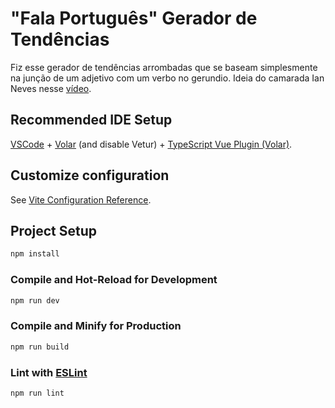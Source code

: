 # "Fala Português" Gerador de Tendências

Fiz esse gerador de tendências arrombadas que se baseam simplesmente na junção de um adjetivo com um verbo no gerundio. Ideia do camarada Ian Neves nesse [vídeo](https://www.youtube.com/watch?v=aZw6c0qki-I).

## Recommended IDE Setup

[VSCode](https://code.visualstudio.com/) + [Volar](https://marketplace.visualstudio.com/items?itemName=johnsoncodehk.volar) (and disable Vetur) + [TypeScript Vue Plugin (Volar)](https://marketplace.visualstudio.com/items?itemName=johnsoncodehk.vscode-typescript-vue-plugin).

## Customize configuration

See [Vite Configuration Reference](https://vitejs.dev/config/).

## Project Setup

```sh
npm install
```

### Compile and Hot-Reload for Development

```sh
npm run dev
```

### Compile and Minify for Production

```sh
npm run build
```

### Lint with [ESLint](https://eslint.org/)

```sh
npm run lint
```
